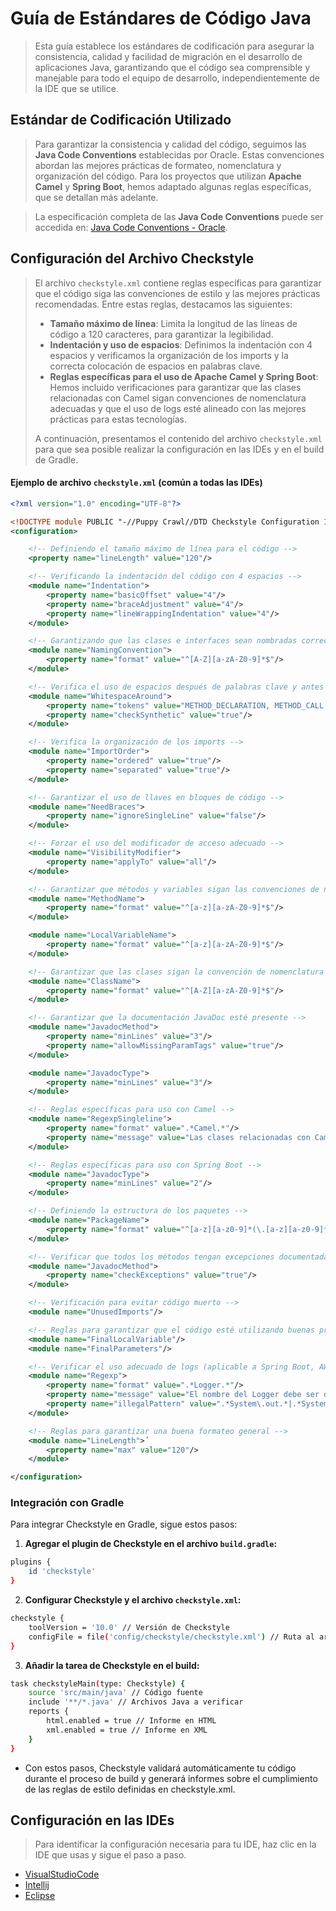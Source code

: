 # Guía de Estándares de Código Java

> Esta guía establece los estándares de codificación para asegurar la consistencia, calidad y facilidad de migración en el desarrollo de aplicaciones Java, garantizando que el código sea comprensible y manejable para todo el equipo de desarrollo, independientemente de la IDE que se utilice.

## Estándar de Codificación Utilizado

> Para garantizar la consistencia y calidad del código, seguimos las **Java Code Conventions** establecidas por Oracle. Estas convenciones abordan las mejores prácticas de formateo, nomenclatura y organización del código. Para los proyectos que utilizan **Apache Camel** y **Spring Boot**, hemos adaptado algunas reglas específicas, que se detallan más adelante.

> La especificación completa de las **Java Code Conventions** puede ser accedida en: [Java Code Conventions - Oracle](https://www.oracle.com/java/technologies/javase/codeconventions-introduction.html).

## Configuración del Archivo Checkstyle

> El archivo `checkstyle.xml` contiene reglas específicas para garantizar que el código siga las convenciones de estilo y las mejores prácticas recomendadas. Entre estas reglas, destacamos las siguientes:
> 
> - **Tamaño máximo de línea**: Limita la longitud de las líneas de código a 120 caracteres, para garantizar la legibilidad.
> - **Indentación y uso de espacios**: Definimos la indentación con 4 espacios y verificamos la organización de los imports y la correcta colocación de espacios en palabras clave.
> - **Reglas específicas para el uso de Apache Camel y Spring Boot**: Hemos incluido verificaciones para garantizar que las clases relacionadas con Camel sigan convenciones de nomenclatura adecuadas y que el uso de logs esté alineado con las mejores prácticas para estas tecnologías.
>
> A continuación, presentamos el contenido del archivo `checkstyle.xml` para que sea posible realizar la configuración en las IDEs y en el build de Gradle.

#### Ejemplo de archivo `checkstyle.xml` (común a todas las IDEs)

```xml
<?xml version="1.0" encoding="UTF-8"?>

<!DOCTYPE module PUBLIC "-//Puppy Crawl//DTD Checkstyle Configuration 1.3//EN" "http://checkstyle.sourceforge.net/dtds/configuration_1_3.dtd">
<configuration>

    <!-- Definiendo el tamaño máximo de línea para el código -->
    <property name="lineLength" value="120"/>

    <!-- Verificando la indentación del código con 4 espacios -->
    <module name="Indentation">
        <property name="basicOffset" value="4"/>
        <property name="braceAdjustment" value="4"/>
        <property name="lineWrappingIndentation" value="4"/>
    </module>

    <!-- Garantizando que las clases e interfaces sean nombradas correctamente -->
    <module name="NamingConvention">
        <property name="format" value="^[A-Z][a-zA-Z0-9]*$"/>
    </module>

    <!-- Verifica el uso de espacios después de palabras clave y antes de paréntesis -->
    <module name="WhitespaceAround">
        <property name="tokens" value="METHOD_DECLARATION, METHOD_CALL, ASSIGNMENT, LITERAL_IF, LITERAL_FOR, LITERAL_WHILE, LITERAL_DO"/>
        <property name="checkSynthetic" value="true"/>
    </module>

    <!-- Verifica la organización de los imports -->
    <module name="ImportOrder">
        <property name="ordered" value="true"/>
        <property name="separated" value="true"/>
    </module>

    <!-- Garantizar el uso de llaves en bloques de código -->
    <module name="NeedBraces">
        <property name="ignoreSingleLine" value="false"/>
    </module>

    <!-- Forzar el uso del modificador de acceso adecuado -->
    <module name="VisibilityModifier">
        <property name="applyTo" value="all"/>
    </module>

    <!-- Garantizar que métodos y variables sigan las convenciones de nomenclatura -->
    <module name="MethodName">
        <property name="format" value="^[a-z][a-zA-Z0-9]*$"/>
    </module>

    <module name="LocalVariableName">
        <property name="format" value="^[a-z][a-zA-Z0-9]*$"/>
    </module>

    <!-- Garantizar que las clases sigan la convención de nomenclatura -->
    <module name="ClassName">
        <property name="format" value="^[A-Z][a-zA-Z0-9]*$"/>
    </module>

    <!-- Garantizar que la documentación JavaDoc esté presente -->
    <module name="JavadocMethod">
        <property name="minLines" value="3"/>
        <property name="allowMissingParamTags" value="true"/>
    </module>

    <module name="JavadocType">
        <property name="minLines" value="3"/>
    </module>

    <!-- Reglas específicas para uso con Camel -->
    <module name="RegexpSingleline">
        <property name="format" value=".*Camel.*"/>
        <property name="message" value="Las clases relacionadas con Camel deben seguir las convenciones de nomenclatura adecuadas."/>
    </module>

    <!-- Reglas específicas para uso con Spring Boot -->
    <module name="JavadocType">
        <property name="minLines" value="2"/>
    </module>

    <!-- Definiendo la estructura de los paquetes -->
    <module name="PackageName">
        <property name="format" value="^[a-z][a-z0-9]*(\.[a-z][a-z0-9]*)*$"/>
    </module>

    <!-- Verificar que todos los métodos tengan excepciones documentadas -->
    <module name="JavadocMethod">
        <property name="checkExceptions" value="true"/>
    </module>

    <!-- Verificación para evitar código muerto -->
    <module name="UnusedImports"/>

    <!-- Reglas para garantizar que el código esté utilizando buenas prácticas -->
    <module name="FinalLocalVariable"/>
    <module name="FinalParameters"/>

    <!-- Verificar el uso adecuado de logs (aplicable a Spring Boot, AWS, y Camel) -->
    <module name="Regexp">
        <property name="format" value=".*Logger.*"/>
        <property name="message" value="El nombre del Logger debe ser declarado como 'LOG'."/>
        <property name="illegalPattern" value=".*System\.out.*|.*System\.err.*"/>
    </module>

    <!-- Reglas para garantizar una buena formateo general -->
    <module name="LineLength">´
        <property name="max" value="120"/>
    </module>

</configuration>
```
	
### Integración con Gradle
Para integrar Checkstyle en Gradle, sigue estos pasos:

1. **Agregar el plugin de Checkstyle en el archivo `build.gradle`:**

```bash
plugins {
    id 'checkstyle'
}
```

2. **Configurar Checkstyle y el archivo `checkstyle.xml`:**
```bash
checkstyle {
    toolVersion = '10.0' // Versión de Checkstyle
    configFile = file('config/checkstyle/checkstyle.xml') // Ruta al archivo checkstyle.xml
}

```
3. **Añadir la tarea de Checkstyle en el build:**
```bash
task checkstyleMain(type: Checkstyle) {
    source 'src/main/java' // Código fuente
    include '**/*.java' // Archivos Java a verificar
    reports {
        html.enabled = true // Informe en HTML
        xml.enabled = true // Informe en XML
    }
}
```
- Con estos pasos, Checkstyle validará automáticamente tu código durante el proceso de build y generará informes sobre el cumplimiento de las reglas de estilo definidas en checkstyle.xml.

## Configuración en las IDEs 
> Para identificar la configuración necesaria para tu IDE, haz clic en la IDE que usas y sigue el paso a paso. 


- [VisualStudioCode](./vscode.md)
- [Intellij](./intellij.md) 
- [Eclipse](./eclispe.md)